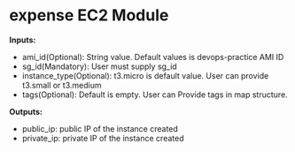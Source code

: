 # expense EC2 Module

**Inputs:**
* ami_id(Optional): String value. Default values is devops-practice AMI ID
* sg_id(Mandatory): User must supply sg_id
* instance_type(Optional): t3.micro is default value. User can provide t3.small or t3.medium
* tags(Optional): Default is empty. User can Provide tags in map structure.

**Outputs:**
* public_ip: public IP of the instance created
* private_ip: private IP of the instance created

